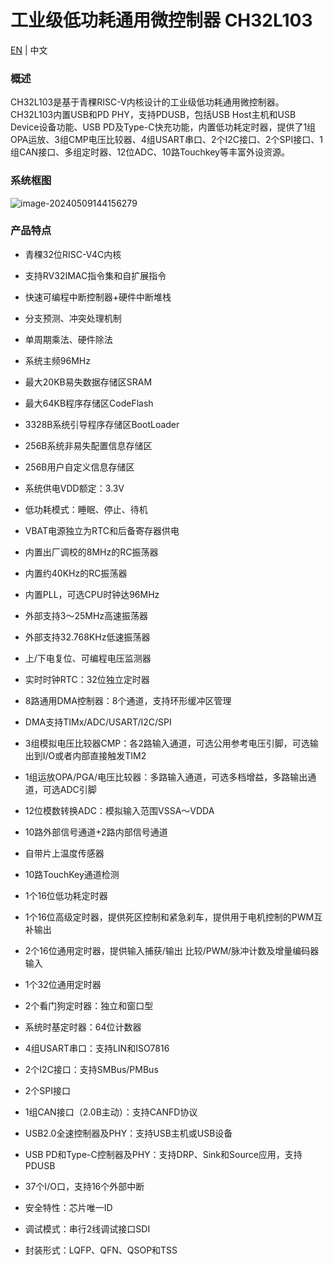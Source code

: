 # 工业级低功耗通用微控制器 CH32L103

[EN](README.md) | 中文

### 概述

CH32L103是基于青稞RISC-V内核设计的工业级低功耗通用微控制器。CH32L103内置USB和PD PHY，支持PDUSB，包括USB Host主机和USB Device设备功能、USB PD及Type-C快充功能，内置低功耗定时器，提供了1组OPA运放、3组CMP电压比较器、4组USART串口、2个I2C接口、2个SPI接口、1组CAN接口、多组定时器、12位ADC、10路Touchkey等丰富外设资源。

### 系统框图

![image-20240509144156279](C:\Users\DZG\AppData\Roaming\Typora\typora-user-images\image-20240509144156279.png)

### 产品特点

- 青稞32位RISC-V4C内核
- 支持RV32IMAC指令集和自扩展指令

- 快速可编程中断控制器+硬件中断堆栈

- 分支预测、冲突处理机制

- 单周期乘法、硬件除法

- 系统主频96MHz

- 最大20KB易失数据存储区SRAM

- 最大64KB程序存储区CodeFlash

- 3328B系统引导程序存储区BootLoader

- 256B系统非易失配置信息存储区

- 256B用户自定义信息存储区

- 系统供电VDD额定：3.3V

- 低功耗模式：睡眠、停止、待机

- VBAT电源独立为RTC和后备寄存器供电

- 内置出厂调校的8MHz的RC振荡器

- 内置约40KHz的RC振荡器

- 内置PLL，可选CPU时钟达96MHz

- 外部支持3～25MHz高速振荡器

- 外部支持32.768KHz低速振荡器

- 上/下电复位、可编程电压监测器

- 实时时钟RTC：32位独立定时器

- 8路通用DMA控制器：8个通道，支持环形缓冲区管理

- DMA支持TIMx/ADC/USART/I2C/SPI

- 3组模拟电压比较器CMP：各2路输入通道，可选公用参考电压引脚，可选输出到I/O或者内部直接触发TIM2

- 1组运放OPA/PGA/电压比较器：多路输入通道，可选多档增益，多路输出通道，可选ADC引脚

- 12位模数转换ADC：模拟输入范围VSSA～VDDA

- 10路外部信号通道+2路内部信号通道

- 自带片上温度传感器

- 10路TouchKey通道检测

- 1个16位低功耗定时器

- 1个16位高级定时器，提供死区控制和紧急刹车，提供用于电机控制的PWM互补输出

- 2个16位通用定时器，提供输入捕获/输出 比较/PWM/脉冲计数及增量编码器输入

- 1个32位通用定时器

- 2个看门狗定时器：独立和窗口型

- 系统时基定时器：64位计数器

- 4组USART串口：支持LIN和ISO7816

- 2个I2C接口：支持SMBus/PMBus

- 2个SPI接口

- 1组CAN接口（2.0B主动）：支持CANFD协议

- USB2.0全速控制器及PHY：支持USB主机或USB设备

- USB PD和Type-C控制器及PHY：支持DRP、Sink和Source应用，支持PDUSB

-  37个I/O口，支持16个外部中断

- 安全特性：芯片唯一ID

- 调试模式：串行2线调试接口SDI

- 封装形式：LQFP、QFN、QSOP和TSS 

  
